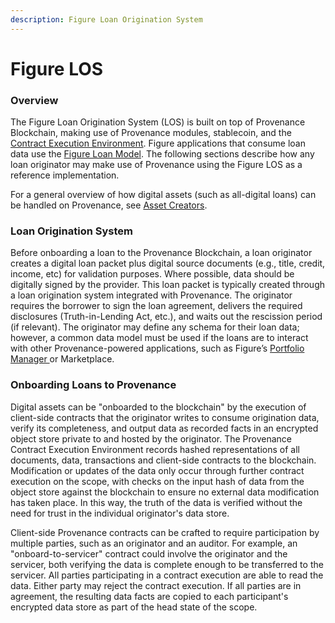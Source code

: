 ```yaml
---
description: Figure Loan Origination System
---
```


# Figure LOS

### Overview

The Figure Loan Origination System \(LOS\) is built on top of Provenance Blockchain, making use of Provenance modules, stablecoin, and the [Contract Execution Environment](../../p8e/overview/). Figure applications that consume loan data use the [Figure Loan Model](../../integrating/assets.md). The following sections describe how any loan originator may make use of Provenance using the Figure LOS as a reference implementation.

For a general overview of how digital assets \(such as all-digital loans\) can be handled on Provenance, see [Asset Creators](../../ecosystem/community/asset-originators.md).

### Loan Origination System

Before onboarding a loan to the Provenance Blockchain, a loan originator creates a digital loan packet plus digital source documents \(e.g., title, credit, income, etc\) for validation purposes. Where possible, data should be digitally signed by the provider. This loan packet is typically created through a loan origination system integrated with Provenance. The originator requires the borrower to sign the loan agreement, delivers the required disclosures \(Truth-in-Lending Act, etc.\), and waits out the rescission period \(if relevant\).  The originator may define any schema for their loan data; however, a common data model must be used if the loans are to interact with other Provenance-powered applications, such as Figure’s [Portfolio Manager ](../portfolio-manager-market-place.md)or Marketplace.

### Onboarding Loans to Provenance

Digital assets can be "onboarded to the blockchain" by the execution of client-side contracts that the originator writes to consume origination data, verify its completeness, and output data as recorded facts in an encrypted object store private to and hosted by the originator. The Provenance Contract Execution Environment records hashed representations of all documents, data, transactions and client-side contracts to the blockchain. Modification or updates of the data  only occur through further contract execution on the scope, with checks on the input hash of data from the object store against the blockchain to ensure no external data modification has taken place. In this way, the truth of the data is verified without the need for trust in the individual originator's data store.

Client-side Provenance contracts can be crafted to require participation by multiple parties, such as an originator and an auditor. For example, an "onboard-to-servicer" contract could involve the originator and the servicer, both verifying the data is complete enough to be transferred to the servicer. All parties participating in a contract execution are able to read the data. Either party may reject the contract execution. If all parties are in agreement, the resulting data facts are copied to each participant's encrypted data store as part of the head state of the scope.



